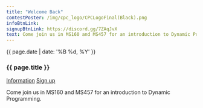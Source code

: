 ```yaml
---
title: "Welcome Back"
contestPoster: /img/cpc_logo/CPCLogoFinal(Black).png
infoBtnLink: 
signupBtnLink: https://discord.gg/7ZAqJvX
text: Come join us in MS160 and MS457 for an introduction to Dynamic Programming.
---
```


<div class="card post-dec">      
<div class="card-body">
<div class="container-fluid">   
<div class="row">
<div class = "col-xs-12 col-md-5">

<img class="blog-img rounded mx-auto mr-3" src="{{ page.contestPoster }}" alt="">    

</div>

<div class = "col-xs-12 col-md-7">
<div class = "date-dec"> {{ page.date | date: '%B %d, %Y' }}</div>
<h3 class = "blog-title">{{ page.title }}</h3>
<div class = "blog-line"></div> 

<div class = "blog-btns">
<a class="btn contest-btn" href="{{ page.infoBtnLink }}" role="button">Information</a>
<a class="btn contest-btn" href="{{ page.signupBtnLink }}" role="button">Sign up</a>
</div>

<p>
Come join us in MS160 and MS457 for an introduction to Dynamic Programming.
</p>

</div>
</div>
</div>
</div>
</div>

